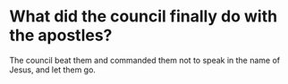# What did the council finally do with the apostles?

The council beat them and commanded them not to speak in the name of Jesus, and let them go.
